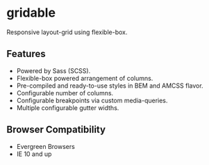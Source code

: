 # gridable

Responsive layout-grid using flexible-box.

## Features
* Powered by Sass (SCSS).
* Flexible-box powered arrangement of columns.
* Pre-compiled and ready-to-use styles in BEM and AMCSS flavor.
* Configurable number of columns.
* Configurable breakpoints via custom media-queries.
* Multiple configurable gutter widths.

## Browser Compatibility
* Evergreen Browsers
* IE 10 and up

